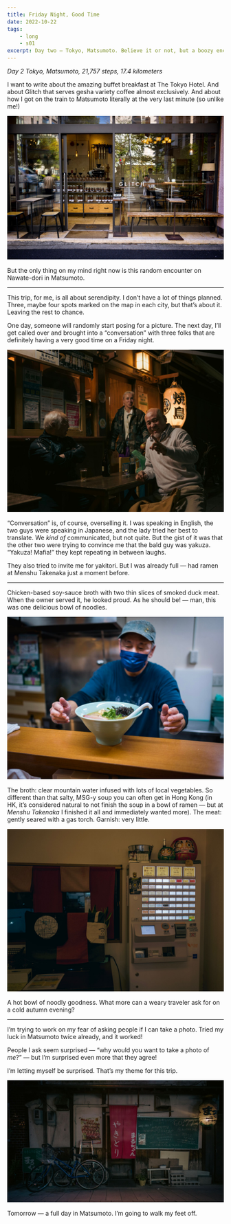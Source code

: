 ```yaml
---
title: Friday Night, Good Time
date: 2022-10-22
tags: 
    - long
    - s01
excerpt: Day two — Tokyo, Matsumoto. Believe it or not, but a boozy encounter with yakuza was my highlight of the day.
---
```

*Day 2*
*Tokyo, Matsumoto, 21,757 steps, 17.4 kilometers*

I want to write about the amazing buffet breakfast at The Tokyo Hotel. And about Glitch that serves gesha variety coffee almost exclusively. And about how I got on the train to Matsumoto literally at the very last minute (so unlike me!)

<img src="../../assets/images/fngt1.jpeg" alt="Glitch coffee in Tokyo">

But the only thing on my mind right now is this random encounter on Nawate-dori in Matsumoto.

***

This trip, for me, is all about serendipity. I don’t have a lot of things planned. Three, maybe four spots marked on the map in each city, but that’s about it. Leaving the rest to chance.

One day, someone will randomly start posing for a picture. The next day, I’ll get called over and brought into a “conversation” with three folks that are definitely having a very good time on a Friday night.

<img src="../../assets/images/fngt2.jpeg" alt="Yakuzaaaa!">

“Conversation” is, of course, overselling it. I was speaking in English, the two guys were speaking in Japanese, and the lady tried her best to translate. We *kind of* communicated, but not quite. But the gist of it was that the other two were trying to convince me that the bald guy was yakuza. “Yakuza! Mafia!” they kept repeating in between laughs.

They also tried to invite me for yakitori. But I was already full — had ramen at Menshu Takenaka just a moment before.

***

Chicken-based soy-sauce broth with two thin slices of smoked duck meat. When the owner served it, he looked proud. As he should be! — man, this was one delicious bowl of noodles. 

<img src="../../assets/images/fngt3.jpeg" alt="Menshu Takenaka">

The broth: clear mountain water infused with lots of local vegetables. So different than that salty, MSG-y soup you can often get in Hong Kong (in HK, it’s considered natural to not finish the soup in a bowl of ramen — but at *Menshu Takenaka* I finished it all and immediately wanted more). The meat: gently seared with a gas torch. Garnish: very little.

<img src="../../assets/images/fngt4.jpeg" alt="Ramen ordering machine">

A hot bowl of noodly goodness. What more can a weary traveler ask for on a cold autumn evening?

***

I’m trying to work on my fear of asking people if I can take a photo. Tried my luck in Matsumoto twice already, and it worked!

People I ask seem surprised — “why would you want to take a photo of *me*?” — but I’m surprised even more that they agree!

I’m letting myself be surprised. That’s my theme for this trip.

<img src="/assets/images/fngt5.jpeg" alt="Just a random shop">

Tomorrow — a full day in Matsumoto. I’m going to walk my feet off.